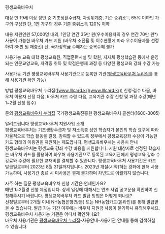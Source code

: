평생교육바우처

대상
 만 19세 이상 성인 중 기초생활수급자, 차상위계층, 기준 중위소득 65% 이하인 가구의 구성원
 단, 1인 가구의 경우 기준 중위소득 120% 이하

내용
 지원인원 57,000명 내외, 1인당 연간 35만 원(우수이용자의 경우 연간 70만 원*) 사용이 가능한 바우처 카드 지원 (바우처 소진율 및 이수현황에 따라 우수이용자를 선정하여 35만 원 재충전)
 단, 국가장학금 수혜자는 중복수혜 불가

사용가능 교육
 대학 평생교육원, 직업훈련시설 및 학원, 지자체 평생학습관 등에서 운영되는 인문교양교육, 자격증 취득 및 학점은행제 과정 등 다양한 평생교육 강좌 수강 가능

사용가능 기관
 평생교육바우처 사용기관으로 등록한 기관([평생교육바우처 누리집](www.lllcard.kr)를 통해 사용기관 확인 가능)

방법
 평생교육바우처 누리집([www.lllcard.kr](www.lllcard.kr)) 신청·접수 다음, 바우처 이용자 선정 다음, 바우처 카드 수령 다음, 교육기관 수강 신청 및 과정 수강(매년 1~2월 신청 접수)

문의
 [평생교육바우처 누리집](www.lllcard.kr)
 국가평생교육진흥원 평생교육바우처 콜센터(1600-3005)

알려드립니다
 평생교육바우처 지원사업 소개  
   평생교육바우처는 기초생활수급자 및 저소득층 성인 학습자가 본인의 학습 요구에 따라 자율적으로 학습 활동을 결정, 참여할 수 있도록 정부에서 평생교육강좌 수강이 가능한 카드 형태의 이용권을 지원하는 제도입니다.
 평생교육바우처는 사용처 안내  
   평생교육바우처는 평생교육 강좌 수강 비용을 지원합니다. 지원 대상자로 선정된 학습자는 바우처 카드를 활용하여 바우처 사용기관으로 등록된 교육기관에서 평생교육 강좌 수강료와 수강에 필요한  교재비를 결제할 수 있습니다.
 평생교육바우처 사용기간은 카드 발급일로부터 2023년 8월 31일까지입니다.
   2023년 개설(시작)하는 강좌에 한해 사용 가능하며, 사용기간 종료 시 미사용은 결제 불가하며 차년도로 이월되지 않습니다.

자주 하는 질문
 평생교육바우처 신청 기간은 언제인가요?  
   매년 1~2월경 진행 예정입니다. 상세 일정에 대해서는 연초 사업 공고문을 확인하여 신청해주시기 바랍니다.
 평생교육바우처 카드 발급 방법은 어떻게 되나요?  
   선정일로부터 2개월 이내 NH농협은행(방문) 또는 NH농협카드(온라인)를 통해 발급받을 수 있습니다. 발급 가능 기간 이후에는 바우처 지원금 사용이 불가하니 유의해주세요.
 평생교육바우처 사용가능 기관은 어디서 확인하나요?  
   바우처 사용기관은 [평생교육바우처 누리집](www.lllcard.kr)-사용안내-사용기관 안내를 통해 검색하실 수 있습니다.
